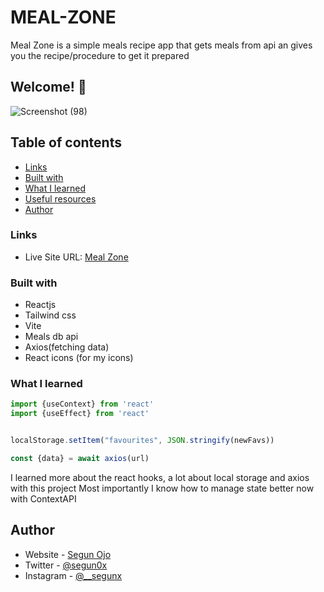 # MEAL-ZONE
Meal Zone is a simple meals recipe app that gets meals from api an gives you the recipe/procedure to get it prepared

## Welcome! 👋
![Screenshot (98)](https://user-images.githubusercontent.com/75251546/215791188-32b5c0b7-14ce-49ab-a262-3be845c14a95.png)

## Table of contents

  - [Links](#links)
  - [Built with](#built-with)
  - [What I learned](#what-i-learned)
  - [Useful resources](#useful-resources)
  - [Author](#author)


### Links

- Live Site URL: [Meal Zone](https://meal-zone.netlify.app)

### Built with

- Reactjs
- Tailwind css
- Vite 
- Meals db api
- Axios(fetching data)
- React icons (for my icons)

### What I learned

```js
import {useContext} from 'react'
import {useEffect} from 'react'


localStorage.setItem("favourites", JSON.stringify(newFavs))

const {data} = await axios(url)
```
I learned more about the react hooks, a lot about local storage and axios  with this project
Most importantly I know how to manage state better now with ContextAPI

## Author

- Website - [Segun Ojo](https://segunojo.netlify.app)
- Twitter - [@segun0x](https://www.twitter.com/segun0x)
- Instagram - [@__segunx](https://www.instagram.com/__segunx)
